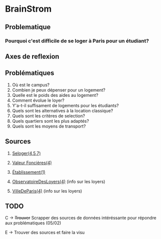 # BrainStrom

## Problematique

### Pourquoi c'est difficile de se loger à Paris pour un étudiant?

## Axes de reflexion

## Problématiques

1. Où est le campus?
2. Combien je peux dépenser pour un logement?
3. Quelle est le poids des aides au logement?
4. Comment évolue le loyer?
5. Y'a-t-il suffisament de logements pour les étudiants?
6. Quels sont les alternatives à la location classique?
7. Quels sont les critères de selection?
8. Quels quartiers sont les plus adaptés?
9. Quels sont les moyens de transport?

## Sources

1. [Seloger(4,5,7)](https://www.seloger.com/)

2. [Valeur Foncières(4)](https://www.data.gouv.fr/fr/datasets/demandes-de-valeurs-foncieres/#/resources)

3. [Établissement(1)](https://data.enseignementsup-recherche.gouv.fr/explore/dataset/fr-esr-principaux-etablissements-enseignement-superieur/export/?disjunctive.type_d_etablissement&disjunctive.typologie_d_universites_et_assimiles&sort=uo_lib)

4. [ObservatoireDesLoyers(4)](https://www.observatoire-des-loyers.fr/donnees-annee) (info sur les loyers)

5. [VilleDeParis(4)](https://opendata.paris.fr/explore/dataset/logement-encadrement-des-loyers/export/?disjunctive.nom_quartier&disjunctive.piece&disjunctive.epoque&disjunctive.meuble_txt&disjunctive.id_zone&disjunctive.annee) (info sur les loyers)

## TODO

C -> ~~Trouver~~ Scrapper des sources de données intéréssante pour répondre aux problématiques (05/02)

 E -> Trouver des sources et faire la visu
